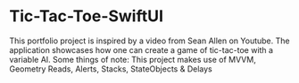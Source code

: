 # Tic-Tac-Toe-SwiftUI
This portfolio project is inspired by a video from Sean Allen on Youtube. 
The application showcases how one can create a game of tic-tac-toe with a variable AI. 
Some things of note: This project makes use of MVVM, Geometry Reads, Alerts, Stacks, StateObjects & Delays
